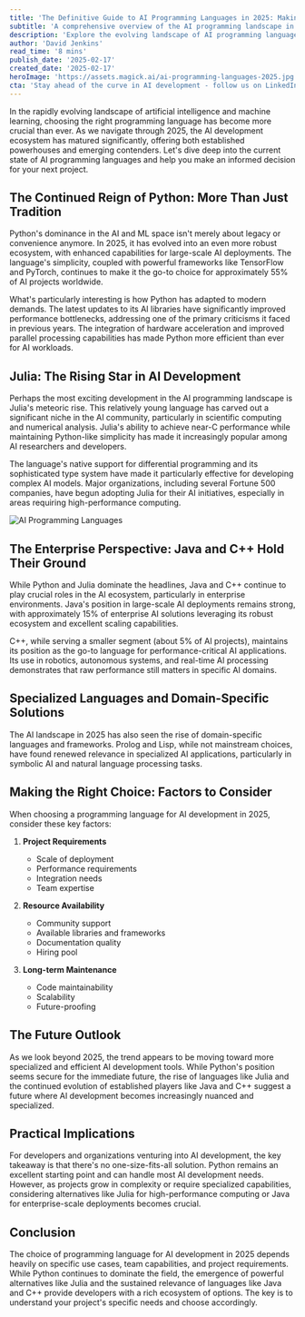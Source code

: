 ```yaml
---
title: 'The Definitive Guide to AI Programming Languages in 2025: Making the Right Choice'
subtitle: 'A comprehensive overview of the AI programming landscape in 2025'
description: 'Explore the evolving landscape of AI programming languages in 2025, from Python's continued dominance to Julia's rising influence and the enduring relevance of Java and C++. Learn key factors for choosing the right language for your AI projects and understand how the ecosystem is adapting to modern demands.'
author: 'David Jenkins'
read_time: '8 mins'
publish_date: '2025-02-17'
created_date: '2025-02-17'
heroImage: 'https://assets.magick.ai/ai-programming-languages-2025.jpg'
cta: 'Stay ahead of the curve in AI development - follow us on LinkedIn for regular updates on programming languages, frameworks, and industry best practices that are shaping the future of artificial intelligence.'
---
```


In the rapidly evolving landscape of artificial intelligence and machine learning, choosing the right programming language has become more crucial than ever. As we navigate through 2025, the AI development ecosystem has matured significantly, offering both established powerhouses and emerging contenders. Let's dive deep into the current state of AI programming languages and help you make an informed decision for your next project.

## The Continued Reign of Python: More Than Just Tradition

Python's dominance in the AI and ML space isn't merely about legacy or convenience anymore. In 2025, it has evolved into an even more robust ecosystem, with enhanced capabilities for large-scale AI deployments. The language's simplicity, coupled with powerful frameworks like TensorFlow and PyTorch, continues to make it the go-to choice for approximately 55% of AI projects worldwide.

What's particularly interesting is how Python has adapted to modern demands. The latest updates to its AI libraries have significantly improved performance bottlenecks, addressing one of the primary criticisms it faced in previous years. The integration of hardware acceleration and improved parallel processing capabilities has made Python more efficient than ever for AI workloads.

## Julia: The Rising Star in AI Development

Perhaps the most exciting development in the AI programming landscape is Julia's meteoric rise. This relatively young language has carved out a significant niche in the AI community, particularly in scientific computing and numerical analysis. Julia's ability to achieve near-C performance while maintaining Python-like simplicity has made it increasingly popular among AI researchers and developers.

The language's native support for differential programming and its sophisticated type system have made it particularly effective for developing complex AI models. Major organizations, including several Fortune 500 companies, have begun adopting Julia for their AI initiatives, especially in areas requiring high-performance computing.

![AI Programming Languages](https://assets.magick.ai/ai-programming-visual.jpg)

## The Enterprise Perspective: Java and C++ Hold Their Ground

While Python and Julia dominate the headlines, Java and C++ continue to play crucial roles in the AI ecosystem, particularly in enterprise environments. Java's position in large-scale AI deployments remains strong, with approximately 15% of enterprise AI solutions leveraging its robust ecosystem and excellent scaling capabilities.

C++, while serving a smaller segment (about 5% of AI projects), maintains its position as the go-to language for performance-critical AI applications. Its use in robotics, autonomous systems, and real-time AI processing demonstrates that raw performance still matters in specific AI domains.

## Specialized Languages and Domain-Specific Solutions

The AI landscape in 2025 has also seen the rise of domain-specific languages and frameworks. Prolog and Lisp, while not mainstream choices, have found renewed relevance in specialized AI applications, particularly in symbolic AI and natural language processing tasks.

## Making the Right Choice: Factors to Consider

When choosing a programming language for AI development in 2025, consider these key factors:

1. **Project Requirements**
   - Scale of deployment
   - Performance requirements
   - Integration needs
   - Team expertise

2. **Resource Availability**
   - Community support
   - Available libraries and frameworks
   - Documentation quality
   - Hiring pool

3. **Long-term Maintenance**
   - Code maintainability
   - Scalability
   - Future-proofing

## The Future Outlook

As we look beyond 2025, the trend appears to be moving toward more specialized and efficient AI development tools. While Python's position seems secure for the immediate future, the rise of languages like Julia and the continued evolution of established players like Java and C++ suggest a future where AI development becomes increasingly nuanced and specialized.

## Practical Implications

For developers and organizations venturing into AI development, the key takeaway is that there's no one-size-fits-all solution. Python remains an excellent starting point and can handle most AI development needs. However, as projects grow in complexity or require specialized capabilities, considering alternatives like Julia for high-performance computing or Java for enterprise-scale deployments becomes crucial.

## Conclusion

The choice of programming language for AI development in 2025 depends heavily on specific use cases, team capabilities, and project requirements. While Python continues to dominate the field, the emergence of powerful alternatives like Julia and the sustained relevance of languages like Java and C++ provide developers with a rich ecosystem of options. The key is to understand your project's specific needs and choose accordingly.